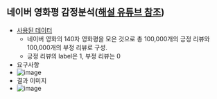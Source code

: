 ## 네이버 영화평 감정분석([해설 유튜브 참조](https://www.youtube.com/watch?v=WNEByD_W500&t=1201s))
  * [사용된 데이터](https://github.com/e9t/nsmc)
    * 네이버 영화의 140자 영화평을 모은 것으로 총 100,000개의 긍정 리뷰와 100,000개의 부정 리뷰로 구성. 
    * 긍정 리뷰의 label은 1, 부정 리뷰는 0
  * 요구사항
  * ![image](https://user-images.githubusercontent.com/53554014/88690347-894a2b80-d136-11ea-88ea-73f29afa2ce0.png)
  * 결과 이미지 
  * ![image](https://user-images.githubusercontent.com/53554014/88689866-fb6e4080-d135-11ea-8e8a-c8b0bedf4a06.png)

